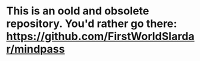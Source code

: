 # This is an oold and obsolete repository. You'd rather go there: https://github.com/FirstWorldSlardar/mindpass
